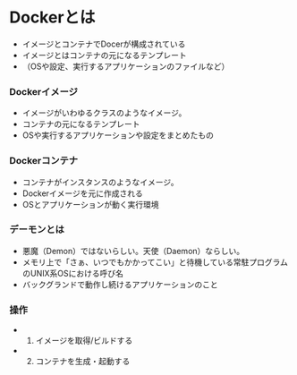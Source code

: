 # Dockerとは
- イメージとコンテナでDocerが構成されている<br>
- イメージとはコンテナの元になるテンプレート
- （OSや設定、実行するアプリケーションのファイルなど）


### Dockerイメージ
- イメージがいわゆるクラスのようなイメージ。
- コンテナの元になるテンプレート
- OSや実行するアプリケーションや設定をまとめたもの

### Dockerコンテナ
- コンテナがインスタンスのようなイメージ。
- Dockerイメージを元に作成される
- OSとアプリケーションが動く実行環境

### デーモンとは
- 悪魔（Demon）ではないらしい。天使（Daemon）ならしい。
- メモリ上で「さぁ、いつでもかかってこい」と待機している常駐プログラムのUNIX系OSにおける呼び名
- バックグランドで動作し続けるアプリケーションのこと


### 操作
- 1. イメージを取得/ビルドする
- 2. コンテナを生成・起動する
